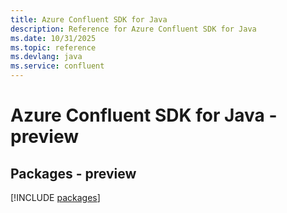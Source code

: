 ```yaml
---
title: Azure Confluent SDK for Java
description: Reference for Azure Confluent SDK for Java
ms.date: 10/31/2025
ms.topic: reference
ms.devlang: java
ms.service: confluent
---
```

# Azure Confluent SDK for Java - preview
## Packages - preview
[!INCLUDE [packages](confluent-index.md)]